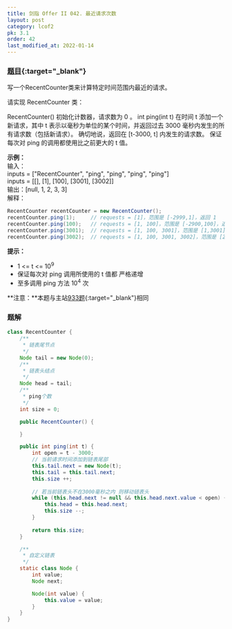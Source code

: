 ```yaml
---
title: 剑指 Offer II 042. 最近请求次数
layout: post
category: lcof2
pk: 3.1
order: 42
last_modified_at: 2022-01-14
---
```


### [题目](https://leetcode-cn.com/problems/H8086Q/){:target="_blank"}

写一个RecentCounter类来计算特定时间范围内最近的请求。

请实现 RecentCounter 类：

RecentCounter() 初始化计数器，请求数为 0 。
int ping(int t) 在时间 t 添加一个新请求，其中 t 表示以毫秒为单位的某个时间，并返回过去 3000 毫秒内发生的所有请求数（包括新请求）。
确切地说，返回在 [t-3000, t] 内发生的请求数。
保证 每次对 ping 的调用都使用比之前更大的 t 值。

**示例：**  
输入：  
inputs = ["RecentCounter", "ping", "ping", "ping", "ping"]  
inputs = [[], [1], [100], [3001], [3002]]  
输出：[null, 1, 2, 3, 3]  
解释：  

```java
RecentCounter recentCounter = new RecentCounter();
recentCounter.ping(1);     // requests = [1]，范围是 [-2999,1]，返回 1
recentCounter.ping(100);   // requests = [1, 100]，范围是 [-2900,100]，返回 2
recentCounter.ping(3001);  // requests = [1, 100, 3001]，范围是 [1,3001]，返回 3
recentCounter.ping(3002);  // requests = [1, 100, 3001, 3002]，范围是 [2,3002]，返回 3
```

**提示：**
- 1 <= t <= 10<sup>9</sup>
- 保证每次对 ping 调用所使用的 t 值都 严格递增
- 至多调用 ping 方法 10<sup>4</sup> 次

**注意：**本题与主站[933题](https://leetcode-cn.com/problems/number-of-recent-calls/){:target="_blank"}相同

### 题解

```java
class RecentCounter {
    /**
     * 链表尾节点
     */
    Node tail = new Node(0);
    /**
     * 链表头结点
     */
    Node head = tail;
    /**
     * ping个数
     */
    int size = 0;

    public RecentCounter() {

    }

    public int ping(int t) {
        int open = t - 3000;
        // 当前请求时间添加到链表尾部
        this.tail.next = new Node(t);
        this.tail = this.tail.next;
        this.size ++;
        
        // 若当前链表头不在3000毫秒之内 则移动链表头
        while (this.head.next != null && this.head.next.value < open) {
            this.head = this.head.next;
            this.size --;
        }
        
        return this.size;
    }

    /**
     * 自定义链表
     */
    static class Node {
        int value;
        Node next;

        Node(int value) {
            this.value = value;
        }
    }
}
```